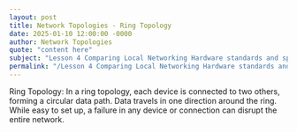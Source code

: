 ```yaml
---
layout: post
title: Network Topologies - Ring Topology
date: 2025-01-10 12:00:00 -0000
author: Network Topologies
quote: "content here"
subject: "Lesson 4 Comparing Local Networking Hardware standards and specifications"
permalink: "/Lesson 4 Comparing Local Networking Hardware standards and specifications/Network Topologies/Network Topologies - Ring Topology"
---
```


Ring Topology: In a ring topology, each device is connected to two others, forming a circular data path. Data travels in one direction around the ring. While easy to set up, a failure in any device or connection can disrupt the entire network.
